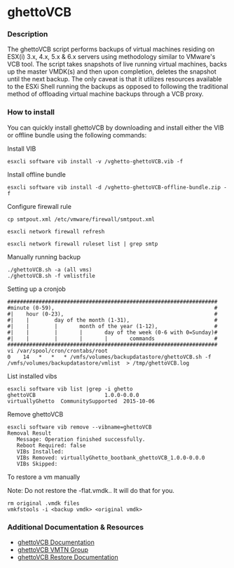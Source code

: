 # ghettoVCB

### Description

The ghettoVCB script performs backups of virtual machines residing on ESX(i) 3.x, 4.x, 5.x & 6.x servers using methodology similar to VMware's VCB tool. The script takes snapshots of live running virtual machines, backs up the  master VMDK(s) and then upon completion, deletes the snapshot until the next backup. The only caveat is that it utilizes resources available to the ESXi Shell running the backups as opposed to following the traditional method of offloading virtual machine backups through a VCB proxy.

### How to install

You can quickly install ghettoVCB by downloading and install either the VIB or offline bundle using the following commands:

Install VIB
```
esxcli software vib install -v /vghetto-ghettoVCB.vib -f
```

Install offline bundle
```
esxcli software vib install -d /vghetto-ghettoVCB-offline-bundle.zip -f
```
Configure firewall rule 
```
cp smtpout.xml /etc/vmware/firewall/smtpout.xml
```
```
esxcli network firewall refresh
```
```
esxcli network firewall ruleset list | grep smtp
```

Manually running backup
```
./ghettoVCB.sh -a (all vms)
./ghettoVCB.sh -f vmlistfile 
```
Setting up a cronjob
```
###################################################################
#minute (0-59),                                                   #
#|    hour (0-23),                                                #
#|    |        day of the month (1-31),                           #
#|    |        |       month of the year (1-12),                  #
#|    |        |       |       day of the week (0-6 with 0=Sunday)#
#|    |        |       |       |       commands                   #
###################################################################
vi /var/spool/cron/crontabs/root
0    14   *   *   * /vmfs/volumes/backupdatastore/ghettoVCB.sh -f /vmfs/volumes/backupdatastore/vmlist  > /tmp/ghettoVCB.log
```
List installed vibs
```
esxcli software vib list |grep -i ghetto
ghettoVCB                      1.0.0-0.0.0                           virtuallyGhetto  CommunitySupported  2015-10-06  
```
Remove ghettoVCB
```
esxcli software vib remove --vibname=ghettoVCB
Removal Result
   Message: Operation finished successfully.
   Reboot Required: false
   VIBs Installed: 
   VIBs Removed: virtuallyGhetto_bootbank_ghettoVCB_1.0.0-0.0.0
   VIBs Skipped: 
```
To restore a vm manually


Note: Do not restore the -flat.vmdk.. It will do that for you. 
```
rm original .vmdk files
vmkfstools -i <backup vmdk> <original vmdk>
```

### Additional Documentation & Resources
- [ghettoVCB Documentation](http://communities.vmware.com/docs/DOC-8760)
- [ghettoVCB VMTN Group](http://communities.vmware.com/groups/ghettovcb)
- [ghettoVCB Restore Documentation](http://communities.vmware.com/docs/DOC-10595)

